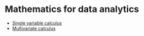 # Mathematics for data analytics
* [Single variable calculus](https://nbviewer.org/github/juhanurmonen/mathematics_for_data_science/blob/main/one_variable_calculus.ipynb)
* [Multivariate calculus](https://nbviewer.org/github/juhanurmonen/mathematics_for_data_science/blob/main/many_variable_calculus.ipynb)
